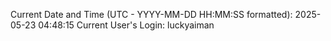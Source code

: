 Current Date and Time (UTC - YYYY-MM-DD HH:MM:SS formatted): 2025-05-23 04:48:15
Current User's Login: luckyaiman
